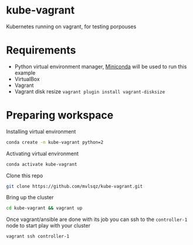 # kube-vagrant
Kubernetes running on vagrant, for testing porpouses 

# Requirements
* Python virtual environment manager, [Miniconda](https://www.google.com) will be used to run this example
* VirtualBox
* Vagrant
* Vagrant disk resize `vagrant plugin install vagrant-disksize`

# Preparing workspace
Installing virtual environment
```bash
conda create -n kube-vagrant python=2
```
Activating virtual environment
```bash
conda activate kube-vagrant
```
Clone this repo
```bash
git clone https://github.com/mvlsqz/kube-vagrant.git
```
Bring up the cluster
```bash
cd kube-vagrant && vagrant up
```
Once vagrant/ansible are done with its job you can ssh to the `controller-1` node to start play with your cluster
````bash
vagrant ssh controller-1
